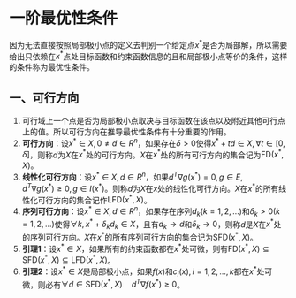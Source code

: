# 一阶最优性条件

因为无法直接按照局部极小点的定义去判别一个给定点$x^*$是否为局部解，所以需要给出只依赖在$x^*$点处目标函数和约束函数信息的且和局部极小点等价的条件，这样的条件称为最优性条件。

## 一、可行方向

1. 可行域上一个点是否为局部极小点取决与目标函数在该点以及附近其他可行点上的值。所以可行方向在推导最优性条件有十分重要的作用。
2. **可行方向**：设$x^*\in X,0\neq d \in R^n$，如果存在$\delta\gt0$使得$x^*+td\in X,\forall t\in[0,\delta]$，则称$d$为$X$在$x^*$处的可行方向。$X$在$x^*$处的所有可行方向的集合记为$\mathrm{FD}(x^*,X)$。
3. **线性化可行方向**：设$x^*\in X,d\in R^n$，如果$d^T\nabla g(x^*)=0,g\in E,\qquad d^T\nabla g(x^*)\ge 0,g \in I(x^*)$。则称$d$为$X$在$x$处的线性化可行方向。$X$在$x^*$的所有线性化可行方向的集合记作$\mathrm{LFD}(x^*,X)$。
4. **序列可行方向**：设$x^*\in X,d\in R^n$，如果存在序列$d_k(k=1,2,...)$和$\delta_k\gt 0(k=1,2,...)$使得$\forall k,x^*+\delta_kd_k\in X$，且有$d_k\rightarrow d$和$\delta_k\rightarrow0$，则称$d$是$X$在$x^*$处的序列可行方向。$X$在$x^*$的所有序列可行方向的集合记为$\mathrm{SFD}(x^*,X)$。
5. **引理1**：设$x^*\in X$，如果所有的约束函数都在$x^*$处可微，则有$\mathrm{FD}(x^*,X)\subseteq \mathrm{SFD}(x^*,X)\subseteq \mathrm{LFD}(x^*,X)$。
6. **引理2**：设$x^*\in X$是局部极小点，如果$f(x)$和$c_i(x),i=1,2,...,k$都在$x^*$处可微，则必有$\forall d \in \mathrm{SFD}(x^*,X)\quad d^T\nabla f(x^*)\ge0$。